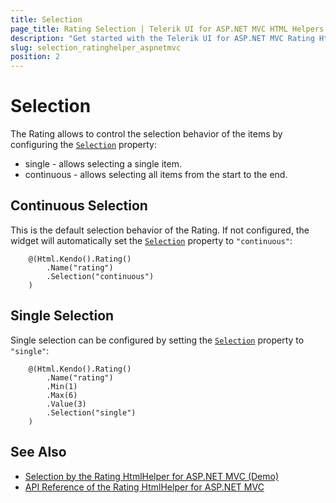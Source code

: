 ```yaml
---
title: Selection
page_title: Rating Selection | Telerik UI for ASP.NET MVC HTML Helpers
description: "Get started with the Telerik UI for ASP.NET MVC Rating HtmlHelper and learn how to configure the selection behavior of the items."
slug: selection_ratinghelper_aspnetmvc
position: 2
---
```


# Selection

The Rating allows to control the selection behavior of the items by configuring the [`Selection`](https://docs.telerik.com/aspnet-mvc/api//Kendo.Mvc.UI.Fluent/RatingBuilder#selectionsystemstring) property:

* single - allows selecting a single item.
* continuous - allows selecting all items from the start to the end.

## Continuous Selection

This is the default selection behavior of the Rating. If not configured, the widget will automatically set the [`Selection`](https://docs.telerik.com/aspnet-mvc/api//Kendo.Mvc.UI.Fluent/RatingBuilder#selectionsystemstring) property to `"continuous"`:

```Razor
    @(Html.Kendo().Rating()
        .Name("rating")
        .Selection("continuous")
    )
```

## Single Selection

Single selection can be configured by setting the [`Selection`](https://docs.telerik.com/aspnet-mvc/api//Kendo.Mvc.UI.Fluent/RatingBuilder#selectionsystemstring) property to `"single"`:

```Razor
    @(Html.Kendo().Rating()
        .Name("rating")
        .Min(1)
        .Max(6)
        .Value(3)
        .Selection("single")
    )
```

## See Also

* [Selection by the Rating HtmlHelper for ASP.NET MVC (Demo)](https://demos.telerik.com/aspnet-mvc/rating/selection)
* [API Reference of the Rating HtmlHelper for ASP.NET MVC](http://docs.telerik.com/aspnet-mvc/api/Kendo.Mvc/Rating)
